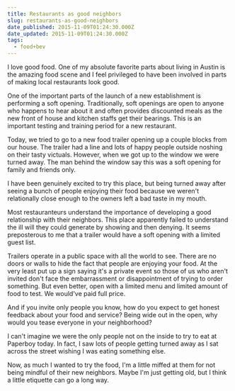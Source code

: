 ```yaml
---
title: Restaurants as good neighbors
slug: restaurants-as-good-neighbors
date_published: 2015-11-09T01:24:30.000Z
date_updated: 2015-11-09T01:24:30.000Z
tags:
  - food+bev
---
```


I love good food. One of my absolute favorite parts about living in Austin is the amazing food scene and I feel privileged to have been involved in parts of making local restaurants look good.

One of the important parts of the launch of a new establishment is performing a soft opening. Traditionally, soft openings are open to anyone who happens to hear about it and often provides discounted meals as the new front of house and kitchen staffs get their bearings. This is an important testing and training period for a new restaurant.

Today, we tried to go to a new food trailer opening up a couple blocks from our house. The trailer had a line and lots of happy people outside noshing on their tasty victuals. However, when we got up to the window we were turned away. The man behind the window say this was a soft opening for family and friends only.

I have been genuinely excited to try this place, but being turned away after seeing a bunch of people enjoying their food because we weren't relationally close enough to the owners left a bad taste in my mouth.

Most restauranteurs understand the importance of developing a good relationship with their neighbors. This place apparently failed to understand the ill will they could generate by showing and then denying. It seems preposterous to me that a trailer would have a soft opening with a limited guest list.

Trailers operate in a public space with all the world to see. There are no doors or walls to hide the fact that people are enjoying your food. At the very least put up a sign saying it's a private event so those of us who aren't invited don't face the embarrassment or disappointment of trying to order something. But even better, open with a limited menu and limited amount of food to test. We would've paid full price.

And if you invite only people you know, how do you expect to get honest feedback about your food and service? Being wide out in the open, why would you tease everyone in your neighborhood?

I can't imagine we were the only people not on the inside to try to eat at Paperboy today. In fact, I saw lots of people getting turned away as I sat across the street wishing I was eating something else.

Now, as much I wanted to try the food, I'm a little miffed at them for not being mindful of their new neighbors. Maybe I'm just getting old, but I think a little etiquette can go a long way.
